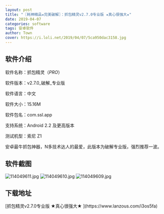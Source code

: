 ```yaml
---
layout: post
title: "〖耗神精品★完美破解〗：抓包精灵v2.7.0专业版 ★真心很强大★"
date: 2019-04-07
categories: software
tags: 安卓软件
author: Town
cover: https://i.loli.net/2019/04/07/5ca950dac3158.jpg
---
```


## 软件介绍

软件名称：抓包精灵（*PRO*）

软件版本：v2.7.0_破解_专业版

软件语言：中文

软件大小：15.16M

软件包名：com.ssl.app

支持系统：Android 2.2 及更高版本

测试机型：索尼 Z1 

安卓最牛抓包神器，N多技术达人的最爱，此版本为破解专业版，强烈推荐一波。

## 软件截图

![114049611.jpg](https://i.loli.net/2019/04/07/5ca950dac3158.jpg)
![114049610.jpg](https://i.loli.net/2019/04/07/5ca950dac9ed8.jpg)
![114049609.jpg](https://i.loli.net/2019/04/07/5ca950dacc72d.jpg)

## 下载地址

<span id="psd">
[抓包精灵v2.7.0专业版 ★真心很强大★ ](https://www.lanzous.com/i3os5fa)  
</span>

